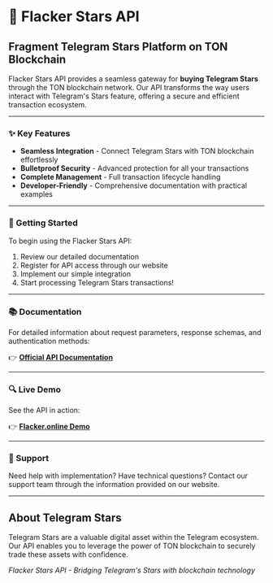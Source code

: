 # 🌟 Flacker Stars API

## Fragment Telegram Stars Platform on TON Blockchain

Flacker Stars API provides a seamless gateway for **buying Telegram Stars** through the TON blockchain network. Our API transforms the way users interact with Telegram's Stars feature, offering a secure and efficient transaction ecosystem.

---

### ✨ Key Features

- **Seamless Integration** - Connect Telegram Stars with TON blockchain effortlessly
- **Bulletproof Security** - Advanced protection for all your transactions
- **Complete Management** - Full transaction lifecycle handling
- **Developer-Friendly** - Comprehensive documentation with practical examples

---

### 🚀 Getting Started

To begin using the Flacker Stars API:

1. Review our detailed documentation
2. Register for API access through our website
3. Implement our simple integration
4. Start processing Telegram Stars transactions!

---

### 📚 Documentation

For detailed information about request parameters, response schemas, and authentication methods:

👉 [**Official API Documentation**](https://stars-api.flacker.online/docs)

---

### 🔍 Live Demo

See the API in action:

👉 [**Flacker.online Demo**](https://flacker.online/)

---

### 💬 Support

Need help with implementation? Have technical questions?
Contact our support team through the information provided on our website.

---

## About Telegram Stars

Telegram Stars are a valuable digital asset within the Telegram ecosystem. Our API enables you to leverage the power of TON blockchain to securely trade these assets with confidence.

*Flacker Stars API - Bridging Telegram's Stars with blockchain technology*
